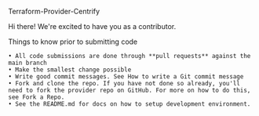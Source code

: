 ﻿Terraform-Provider-Centrify

Hi there! We're excited to have you as a contributor.

Things to know prior to submitting code

    • All code submissions are done through **pull requests** against the main branch
    • Make the smallest change possible
    • Write good commit messages. See How to write a Git commit message
    • Fork and clone the repo. If you have not done so already, you'll need to fork the provider repo on GitHub. For more on how to do this, see Fork a Repo.
    • See the README.md for docs on how to setup development environment.
